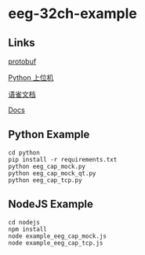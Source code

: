# eeg-32ch-example

## Links

[protobuf](https://github.com/BrainCoTech/eeg-32ch-protobuf)

[Python 上位机](https://github.com/BrainCoTech/university-edu-eeg-32ch-tool/)

[语雀文档](https://brainco.yuque.com/hocvv1/mmg6sz/sb5ggb0fv5uihmcu)

[Docs](https://www.brainco-hz.com/docs/eeg-cap/product/eeg-cap.html)

## Python Example

```shell
cd python
pip install -r requirements.txt
python eeg_cap_mock.py
python eeg_cap_mock_qt.py
python eeg_cap_tcp.py
```

## NodeJS Example

```shell
cd nodejs
npm install
node example_eeg_cap_mock.js
node example_eeg_cap_tcp.js
```
